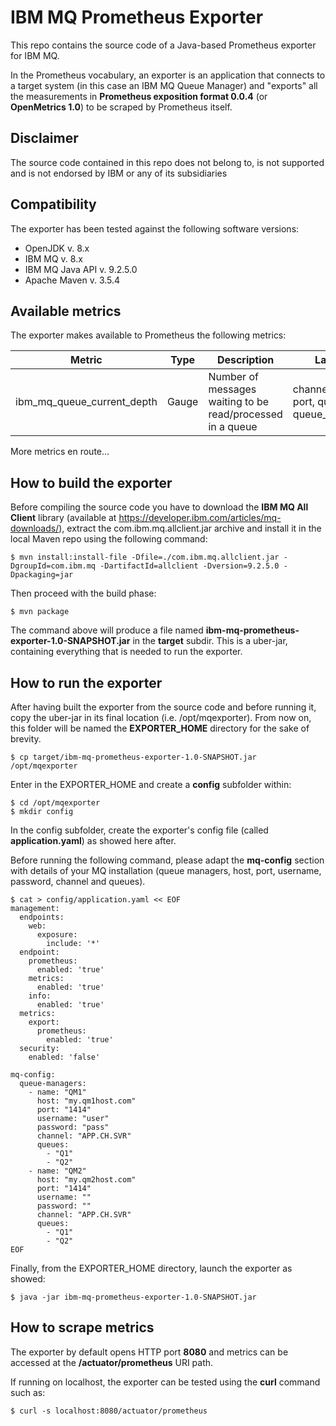 # IBM MQ Prometheus Exporter

This repo contains the source code of a Java-based Prometheus exporter for IBM MQ. 

In the Prometheus vocabulary, an exporter is an application that connects to a target system (in this case an IBM MQ Queue Manager) and "exports" all the measurements in **Prometheus exposition format 0.0.4** (or **OpenMetrics 1.0**) to be scraped by Prometheus itself.

## Disclaimer

The source code contained in this repo does not belong to, is not supported and is not endorsed by IBM or any of its subsidiaries

## Compatibility

The exporter has been tested against the following software versions:

- OpenJDK v. 8.x
- IBM MQ v. 8.x
- IBM MQ Java API v. 9.2.5.0
- Apache Maven v. 3.5.4

## Available metrics

The exporter makes available to Prometheus the following metrics:

| Metric  | Type  | Description  | Labels  |
|---|---|---|---|
| ibm_mq_queue_current_depth  | Gauge  | Number of messages waiting to be read/processed in a queue  | channel, host, port, queue, queue_manager  |

More metrics en route...

## How to build the exporter

Before compiling the source code you have to download the **IBM MQ All Client** library (available at https://developer.ibm.com/articles/mq-downloads/), extract the com.ibm.mq.allclient.jar archive and install it in the local Maven repo using the following command:

```console
$ mvn install:install-file -Dfile=./com.ibm.mq.allclient.jar -DgroupId=com.ibm.mq -DartifactId=allclient -Dversion=9.2.5.0 -Dpackaging=jar
```

Then proceed with the build phase:

```console
$ mvn package
```

The command above will produce a file named **ibm-mq-prometheus-exporter-1.0-SNAPSHOT.jar** in the **target** subdir. This is a uber-jar, containing everything that is needed to run the exporter.

## How to run the exporter

After having built the exporter from the source code and before running it, copy the uber-jar in its final location (i.e. /opt/mqexporter). From now on, this folder will be named the **EXPORTER_HOME** directory for the sake of brevity.

```console
$ cp target/ibm-mq-prometheus-exporter-1.0-SNAPSHOT.jar /opt/mqexporter
```

Enter in the EXPORTER_HOME and create a **config** subfolder within:

```console
$ cd /opt/mqexporter
$ mkdir config
```

In the config subfolder, create the exporter's config file (called **application.yaml**) as showed here after.

Before running the following command, please adapt the **mq-config** section with details of your MQ installation (queue managers, host, port, username, password, channel and queues).

```console
$ cat > config/application.yaml << EOF
management:
  endpoints:
    web:
      exposure:
        include: '*'
  endpoint:
    prometheus:
      enabled: 'true'
    metrics:
      enabled: 'true'
    info:
      enabled: 'true'
  metrics:
    export:
      prometheus:
        enabled: 'true'
  security:
    enabled: 'false'

mq-config:
  queue-managers:
    - name: "QM1"
      host: "my.qm1host.com"
      port: "1414"
      username: "user"
      password: "pass"
      channel: "APP.CH.SVR"
      queues:
        - "Q1"
        - "Q2"
    - name: "QM2"
      host: "my.qm2host.com"
      port: "1414"
      username: ""
      password: ""
      channel: "APP.CH.SVR"
      queues:
        - "Q1"
        - "Q2"
EOF
```

Finally, from the EXPORTER_HOME directory, launch the exporter as showed:

```console
$ java -jar ibm-mq-prometheus-exporter-1.0-SNAPSHOT.jar
```

## How to scrape metrics

The exporter by default opens HTTP port **8080** and metrics can be accessed at the **/actuator/prometheus** URI path.

If running on localhost, the exporter can be tested using the **curl** command such as: 

```console
$ curl -s localhost:8080/actuator/prometheus
```
